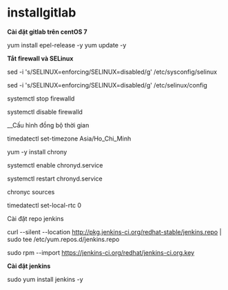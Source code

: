# installgitlab
**Cài đặt gitlab trên centOS 7**

yum install epel-release -y
yum update -y

**Tắt firewall và SELinux**

sed -i 's/SELINUX=enforcing/SELINUX=disabled/g' /etc/sysconfig/selinux

sed -i 's/SELINUX=enforcing/SELINUX=disabled/g' /etc/selinux/config

systemctl stop firewalld

systemctl disable firewalld

__Cấu hình đồng bộ thời gian

timedatectl set-timezone Asia/Ho_Chi_Minh

yum -y install chrony

systemctl enable chronyd.service

systemctl restart chronyd.service

chronyc sources

timedatectl set-local-rtc 0


Cài đặt repo jenkins

curl --silent --location http://pkg.jenkins-ci.org/redhat-stable/jenkins.repo | sudo tee /etc/yum.repos.d/jenkins.repo

sudo rpm --import https://jenkins-ci.org/redhat/jenkins-ci.org.key

**Cài đặt jenkins**

sudo yum install jenkins -y
